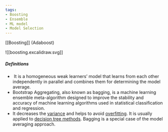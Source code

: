 ```yaml
---
tags:
- Boosting
- Ensemble
- ML model
- Model Selection
---
```


[[Boosting]] (Adaboost)

![[boosting.excalidraw.svg]]

##### Definitions
-  It is a homogeneous weak learners’ model that learns from each other independently in parallel and combines them for determining the model average.
- Bootstrap Aggregating, also known as bagging, is a machine learning ensemble meta-algorithm designed to improve the stability and accuracy of machine learning algorithms used in statistical classification and regression.
- It decreases the [variance](https://www.geeksforgeeks.org/mathematics-mean-variance-and-standard-deviation/) and helps to avoid [overfitting](https://www.geeksforgeeks.org/underfitting-and-overfitting-in-machine-learning/). It is usually applied to [decision tree methods](https://www.geeksforgeeks.org/decision-tree/). Bagging is a special case of the model averaging approach.